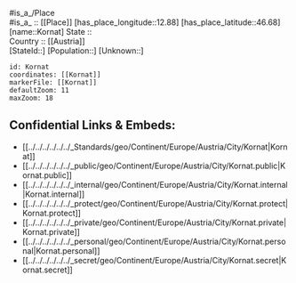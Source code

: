 ﻿---
location: [46.68,12.88] 
mapzoom: [7,12] 
mapmarker: city 
type: City
tags:
- geo/City


SpocWebEntityId: 31575
isDeleted: false
confidential: public

---
#is_a_/Place  
#is_a_ :: [[Place]] 
[has_place_longitude::12.88] 
[has_place_latitude::46.68] 
[name::Kornat] 
State ::  
Country :: [[Austria]]  
[StateId::] 
[Population::] 
[Unknown::] 


```leaflet
id: Kornat
coordinates: [[Kornat]] 
markerFile: [[Kornat]] 
defaultZoom: 11 
maxZoom: 18
```


## Confidential Links & Embeds: 
- [[../../../../../../_Standards/geo/Continent/Europe/Austria/City/Kornat|Kornat]] 
- [[../../../../../../_public/geo/Continent/Europe/Austria/City/Kornat.public|Kornat.public]] 
- [[../../../../../../_internal/geo/Continent/Europe/Austria/City/Kornat.internal|Kornat.internal]] 
- [[../../../../../../_protect/geo/Continent/Europe/Austria/City/Kornat.protect|Kornat.protect]] 
- [[../../../../../../_private/geo/Continent/Europe/Austria/City/Kornat.private|Kornat.private]] 
- [[../../../../../../_personal/geo/Continent/Europe/Austria/City/Kornat.personal|Kornat.personal]] 
- [[../../../../../../_secret/geo/Continent/Europe/Austria/City/Kornat.secret|Kornat.secret]] 

